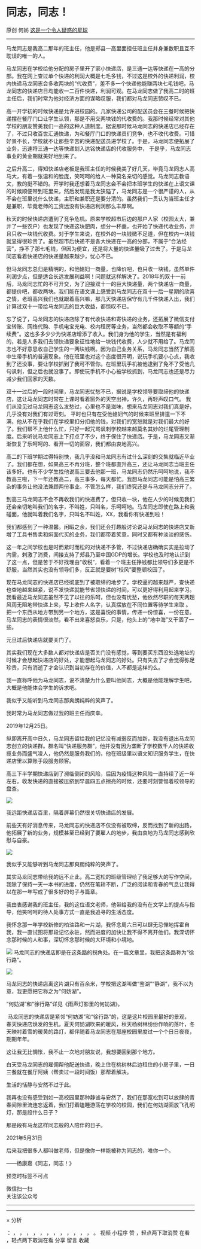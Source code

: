 #  同志，同志！

原创  何妨  [ 这是一个令人疑惑的星球 ](javascript:void\(0\);)

__ _ _ _ _

马龙同志是我高二那年的班主任，他是郏县一高里面担任班主任并身兼数职且互不耽误的唯一的人。

  

马龙同志在学校给他分配的房子里开了家小快递店，是三通一达等快递在一高的分部。我在网上查过单个快递的利润大概是七毛多钱，不过这是校外的快递利润，校内快递马龙同志会多收两块的“代收费”，差不多一个快递他能赚两块七毛钱吧，马龙同志的快递店日均能收一二百件快递，利润可观。在马龙同志做了我高二时的班主任后，我们时常为他对经济方面的谋略叹服，我们都对马龙同志赞叹不已。

  

高一开学初的时候快递是允许进校园的。几家快递公司的配送员会在三餐时候把快递摆在餐厅门口让学生认领，那是不用交两块钱的代收费的。我那时候经常对其他学校的朋友赞美我们一高的这种人道制度。据说那时候马龙同志的快递店已经存在了，不过只收百世汇通快递，为和餐厅门口的快递员们竞争，也不收代收费。可惜好景不长，学校就不让那些辛苦的快递配送员进学校了。于是，马龙同志便拓展了业务，迅速将三通一达等快递划入达铭快递店的代收服务中，
于是乎，马龙同志事业的黄金期就美好地到来了。

  

之后升高二，得知快递店老板是我班主任的时候我美了好几天，毕竟马龙同志人高马大，有着一张温和的脸庞，笑呵呵的给人一种莫名亲切的感觉。马龙同志教语文，教的挺不错的。开学时我还想着马龙同志会不会把本班学生的快递在上语文课的时候顺便带到班里来，然后发现是我太狭隘了，马龙同志是一个很严谨的人，从不会在班里说什么快递，主职和兼职还是要分清的。虽然我们一贯认为当班主任才是兼职，毕竟老师的工资远没有快递店利润那么丰厚啊。

  

秋天的时候快递店遭到了竞争危机。原来学校超市后边的那户人家（校园太大，兼并了一些农户）也发现了快递这块肥肉，想分一杯羹，也开始了快递代收业务，并且只收一块钱代收费。对于学生来说，在校外的一块钱微不足道，但在校内一块钱就显得很珍贵了。虽然超市后快递不是各大快递在一高的分部，不属于“合法经营”，挣不了那七毛钱，但因为便宜，还是将大量的快递量吸了过去了。于是马龙同志看着快递店的快递量越来越少，忧心不已。

  

但马龙同志总归是精明的，和他媳妇一商量，也降价吧，也只收一块钱，虽然单件利润少点，但是适合长远发展利益啊！问题就这样解决了。2018年的双十一前后，马龙同志忙的不可开交，为了迎接双十一的巨大快递量，两个快递店一商量，都提价吧，都收两块。我们能在语文课上感受到马龙同志在双十一后一星期的欣喜之情，老班高兴我们也就跟着高兴嘛，那几天快递店保守有几千件快递入出，我们计算过双十一带给马龙同志的巨大收益，都惊叹不已。

  

忘了说了，马龙同志的快递店除了有代收快递和寄快递的业务，还拓展了微信支付宝转账、网络代购、手机电宝充电、校内租房等业务，当然都会收取不等额的“手续费”。这也多多少少为快递店增添了收入。我们身为他的学生，当然是有福利的，若是人多我们去领快递要象征性地给一块钱代收费，人少就不用给了。马龙同志也不好意思收自己学生的一两块钱啊。因为自己业务关系，马龙同志当然了解高中生带手机的普遍现象。他在班里也对这个态度很开明，说玩手机要小心点，我收到了还没事，要让学校抓到了我可不管你。在班里玩手机被他逮到了免不了受他几句讽刺，但之后也就没事了。即使玩手机不小心被学校抓到，马龙同志也还是尽力减少我们回家的天数。

  

双十一过后的一段时间里，马龙同志忧愁不已，据说是学校领导要取缔他的快递店，这让马龙同志时常在上课时看着窗外的天空出神，许久，再轻声叹口气。
我们从没见过马龙同志这么发愁过，心里也不是滋味，想来马龙同志对我们真是好，几乎没有对我们有过苛刻。
平时也只有在受他媳妇气的时候来班里排遣一下不满，他从不在乎我们在学校里扣分扣他的钱，对我们的宽恕就是对我们最大的好了。我们帮不上他什么忙，只好一起咒骂讽刺学校越来越莫名其妙的烂尾管理制度。后来听说马龙同志上下打点了不少，终于保住了快递店。于是，马龙同志又渐渐恢复了乐呵呵的、看开一切的面容，我们都由衷地高兴。

  

高二的下班学期过得特别快，我几乎没和马龙同志有过什么深刻的交集就临近毕业了。我们都在想，如果高三不再分班，整个班都直升高三，还让马龙同志当班主任该多好。也有不少学生找他说高三要去他那一班，马龙同志仍然乐呵呵地说，我不教高三啦，下一年还教高二，高三事多，每天都忙。我想马龙同志可能是怕高三繁杂的事务让他没法兼顾两份事业。不管怎么样，我们终究还是与马龙同志分开了。

  

到高三马龙同志不会不再收我们的快递费了，但只收一块，他在人少的时候见我们还会亲切地叫我们的名字，不叫姓，只叫名，乐呵呵地。马龙同志即使在路上和我碰面，他就叫着我们名字，只叫名不叫姓，XX，我看你有快递到啦！

  

我们都感到了一种温馨。闲暇之余，我们还会打趣般讨论说马龙同志的快递店又新增了工具书售卖和焖面代买的业务，我们都带着笑意，同时又都有种淡淡的感伤。

  

这一年之间学校也是时而紧时而松的对快递不多管，不过快递店确确实实是拉动了内需，刺激了消费，间接支持了郏县乃至中国GDP的增长。学校也及时地认识到了这一点，但是苦于不好找理由“收税”，看着一个班主任挣钱都比领导们多更是不舒服，当然其实也没有领导们多，反正就是要树“校风”要整顿校园了。

  

现在马龙同志的快递店已经彻底到了被取缔的地步了。学校逼的越来越严，查快递也查地越来越紧，说不发快递就能节省领快递的时间，可以更好得利用起来学习。我看最近马龙同志虽然不见了以往的乐呵，但也没有忧愁，他依然尽职的每天两趟风雨无阻地带快递上来，写上收件人名字，认真摆放在不同位置等待学生来取
。把一个东西从地方带到另一个地方，这是喜悦的事情，传递一份惊喜，一份在意。马龙同志的表情很淡然，看不出来喜怒哀乐，只是，他头上的“地中海”又干涸了一些。

  

元旦过后快递店就要关门了。

  

其实我们现在大多数人都对快递店是否关门没有感觉，等到要买东西没处选地址的时候才会想起快递店的好处，才能想起马龙同志的好处。只有失去了才会觉得弥足珍贵，只有消逝了才会认识到当初存在的价值，人不都是这样的么。

  

我一直称呼他为马龙同志，说不清楚为什么要叫他同志，大概是他能理解学生吧，大概是他能体会学生的诉求吧。

  

我似乎又能听到马龙同志那爽朗纯粹的笑声了。

  

我时常为马龙同志做过我的班主任而庆幸。

  

  

2019年12月25日。

  

  

纵即离开高中日久，马龙同志留给我的记忆没有减弱反而加新，我没有退出马龙同志创立的快递群。群名叫“快递服务群”，他并没有因为垄断了学校数千人的快递收揽业务而盛气凌人，他仍然是服务我们的，他在班级里以语文知识服务学生，在快递店里以算账手段服务顾客。

  

高三下半学期快递店到了濒临倒闭的风险，后因为疫情这种风险一直持续了近一年左右。收发快递的直接被压挤到早晨四五点擦亮的时候，还要时刻警惕着校领导的盘查。

  

![](https://mmbiz.qpic.cn/mmbiz_jpg/OJNrVQetdurMqSO7kvbJEJGfVISwAaPhJAUfDsFr7OW1PicwwvC5iculatTiaNA8ECLBNphPE20Ww6hjgtLyiaxa9Q/640?wx_fmt=jpeg)

我远距快递店百里，隔着屏幕仍然很关切快递店的发展。

  

前些天有好消息传来，马龙同志的快递店不仅没有被取缔，反而找到了新的出路，他拓展了新的业务，规模甚至已经到了要雇人的地步，我由衷地为马龙同志感到欣慰与自豪。

  

![](https://mmbiz.qpic.cn/mmbiz_jpg/OJNrVQetdurMqSO7kvbJEJGfVISwAaPhngQsjworTU9GicqDeyASf1xiaibUkswI4OFJb8gf7micgicvtM6hibBsmvdQ/640?wx_fmt=jpeg)

我似乎又能够听到马龙同志那爽朗纯粹的笑声了。

  

  

其实马龙同志带给我的远不止此，高二宽松的班级管理给了我足够大的写作空间，我除了保持一天一本书的进度，仍然在笔耕不断，广泛的阅读和青春的气息让我得以在那一年写成了很多好的句子与篇章。

  

我由衷感谢我的班主任，我的这位语文老师，他带给我的没有在文学上的提点与指导，他笑呵呵的待人处事方式一直是我追寻的生活态度。

  

我怀念那一年学校新修的柏油路和一片湖，我怀念周六日可以肆无忌惮地挥霍自我，我一直试图将那段记忆永驻，然而进度的加快让我不得不离开他们。我深切怀念那时候的人和事，深切怀念那时候的大环境和小境地。

  

![](https://mmbiz.qpic.cn/mmbiz_jpg/OJNrVQetdurMqSO7kvbJEJGfVISwAaPhJoxAC868wC9dF68AQ6Ro5nxyDzFCEsjTqELrT38W8fDTibtA1HrU1Gg/640?wx_fmt=jpeg)
马龙同志的快递店即是在这条路的拐角处。在一篇文章里，我把这条路称为“徐行路”。

  

  

![](https://mmbiz.qpic.cn/mmbiz_jpg/OJNrVQetdurMqSO7kvbJEJGfVISwAaPhpgO2D5WAGLOAlXOFgybeuAaUJmt4dc756BOZoyK8qP6zw9UqI9slkw/640?wx_fmt=jpeg)

马龙同志的快递店离这片湖只有百余米，学校把这湖叫做“鉴湖”“静湖”，我不以为意，我更愿把它称之为“何妨湖”。

“何妨湖”和“徐行路”详见《雨声灯影里的何妨湖》。

  

​  ​
​马龙同志的快递店是紧邻“何妨湖”和“徐行路”的，这是这片校园里最好的景观，春天快递店焕发的生机，夏天何妨湖吹来的暖风，秋天杨树林纷纷作响的落叶，冬天映衬着雪的暖黄的路灯，都伴随着马龙同志在那座校园里度过一个个日日夜夜，期期年年。  

  

这让我无比惆怅，我不止一次地对朋友说，我想要回到那个地方。

  

白天受马龙同志的雇佣帮他配送快递，晚上住在桃树林后边租住的小房子里，一日三餐就在餐厅阿姨（帮卖过一段时间饭）那帮着解决。

  

生活的恬静与安然不过于此。

  

我再也没有感受到如一高校园里那种静谧与安然了，我们在那宽松到可以放肆的青春间隙里流连忘返着，我们打着瞌睡游荡在学校的校园，我们在何妨湖面放飞孔明灯，那是段什么日子？

  

那是段有马龙这样同志般的人陪伴的日子。

  

  

  

2021年5月31日

  

后来我把很多人都叫做老师，但是像你一样能被称为同志的，唯你一个。  

  

——杨康嘉《同志，同志！》

  

  

  

  

预览时标签不可点

微信扫一扫  
关注该公众号





****



****



×  分析

：  ，  ，  ，  ，  ，  ，  ，  ，  ，  ，  ，  ，  。  视频  小程序  赞  ，轻点两下取消赞  在看  ，轻点两下取消在看
分享  留言  收藏

